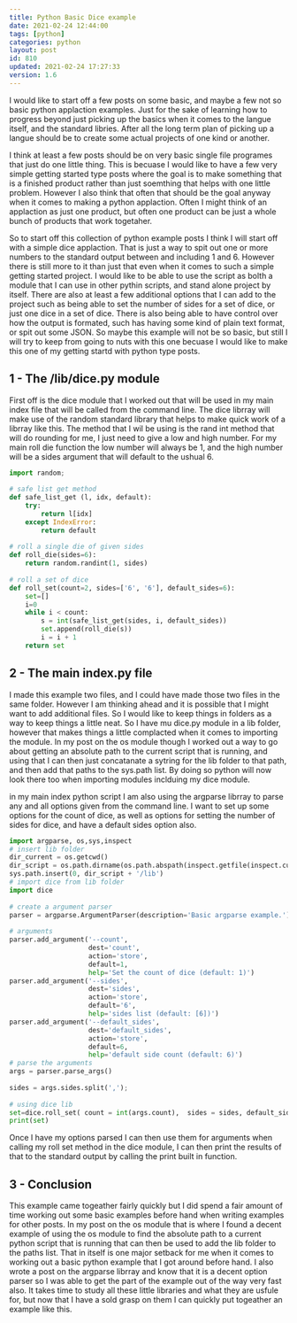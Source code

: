 ```yaml
---
title: Python Basic Dice example
date: 2021-02-24 12:44:00
tags: [python]
categories: python
layout: post
id: 810
updated: 2021-02-24 17:27:33
version: 1.6
---
```


I would like to start off a few posts on some basic, and maybe a few not so basic python applaction examples. Just for the sake of learning how to progress beyond just picking up the basics when it comes to the langue itself, and the standard libries. After all the long term plan of picking up a langue should be to create some actual projects of one kind or another.

I think at least a few posts should be on very basic single file programes that just do one little thing. This is becuase I would like to have a few very simple getting started type posts where the goal is to make something that is a finished product rather than just soemthing that helps with one little problem. However I also think that often that should be the goal anyway when it comes to making a python applaction. Often I might think of an applaction as just one product, but often one product can be just a whole bunch of products that work togetaher.

So to start off this collection of python example posts I think I will start off with a simple dice applaction. That is just a way to spit out one or more numbers to the standard output between and including 1 and 6. However there is still more to it than just that even when it comes to such a simple getting started project. I would like to be able to use the script as bolth a module that I can use in other pythin scripts, and stand alone project by itself. There are also at least a few additional options that I can add to the project such as being able to set the number of sides for a set of dice, or just one dice in a set of dice. There is also being able to have control over how the output is formated, such has having some kind of plain text format, or spit out some JSON. So maybe this example will not be so basic, but still I will try to keep from going to nuts with this one becuase I would like to make this one of my getting startd with python type posts.

<!-- more -->

## 1 - The /lib/dice.py module

First off is the dice module that I worked out that will be used in my main index file that will be called from the command line. The dice librray will make use of the random standard library that helps to make quick work of a librray like this. The method that I wil be using is the rand int method that will do rounding for me, I just need to give a low and high number. For my main roll die function the low number will always be 1, and the high number will be a sides argument that will default to the ushual 6.

```python
import random;
 
# safe list get method
def safe_list_get (l, idx, default):
    try:
        return l[idx]
    except IndexError:
        return default
 
# roll a single die of given sides
def roll_die(sides=6):
    return random.randint(1, sides)
 
# roll a set of dice
def roll_set(count=2, sides=['6', '6'], default_sides=6):
    set=[]
    i=0
    while i < count:
        s = int(safe_list_get(sides, i, default_sides))
        set.append(roll_die(s))
        i = i + 1
    return set
```

## 2 - The main index.py file

I made this example two files, and I could have made those two files in the same folder. However I am thinking ahead and it is possible that I might want to add additional files. So I would like to keep things in folders as a way to keep things a little neat. So I have mu dice.py module in a lib folder, however that makes things a little complacted when it comes to importing the module. In my post on the os module though I worked out a way to go about getting an absolute path to the current script that is running, and using that I can then just concatanate a sytring for the lib folder to that path, and then add that paths to the sys.path list. By doing so python will now look there too when importing modules inclduing my dice module.

in my main index python script I am also using the argparse librray to parse any and all options given from the command line. I want to set up some options for the count of dice, as well as options for setting the number of sides for dice, and have a default sides option also.

```python
import argparse, os,sys,inspect
# insert lib folder
dir_current = os.getcwd()
dir_script = os.path.dirname(os.path.abspath(inspect.getfile(inspect.currentframe())))
sys.path.insert(0, dir_script + '/lib')
# import dice from lib folder
import dice
 
# create a argument parser
parser = argparse.ArgumentParser(description='Basic argparse example.')
 
# arguments
parser.add_argument('--count',
                    dest='count',
                    action='store',
                    default=1,
                    help='Set the count of dice (default: 1)')
parser.add_argument('--sides',
                    dest='sides',
                    action='store',
                    default='6',
                    help='sides list (default: [6])')
parser.add_argument('--default_sides',
                    dest='default_sides',
                    action='store',
                    default=6,
                    help='default side count (default: 6)')
# parse the arguments
args = parser.parse_args()
 
sides = args.sides.split(',');
 
# using dice lib
set=dice.roll_set( count = int(args.count),  sides = sides, default_sides = args.default_sides )
print(set)
```

Once I have my options parsed I can then use them for arguments when calling my roll set method in the dice module, I can then print the results of that to the standard output by calling the print built in function.

## 3 - Conclusion

This example came togeather fairly quickly but I did spend a fair amount of time working out some basic examples before hand when writing examples for other posts. In my post on the os module that is where I found a decent example of using the os module to find the absolute path to a current python script that is running that can then be used to add the lib folder to the paths list. That in itself is one major setback for me when it comes to working out a basic python example that I got around before hand. I also wrote a post on the argparse librray and know that it is a decent option parser so I was able to get the part of the example out of the way very fast also. It takes time to study all these little libraries and what they are usfule for, but now that I have a sold grasp on them I can quickly put togeather an example like this.


